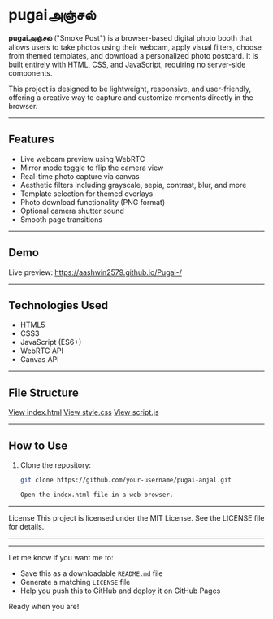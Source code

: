 # pugaiஅஞ்சல்

**pugaiஅஞ்சல்** ("Smoke Post") is a browser-based digital photo booth that allows users to take photos using their webcam, apply visual filters, choose from themed templates, and download a personalized photo postcard. It is built entirely with HTML, CSS, and JavaScript, requiring no server-side components.

This project is designed to be lightweight, responsive, and user-friendly, offering a creative way to capture and customize moments directly in the browser.

---

## Features

- Live webcam preview using WebRTC
- Mirror mode toggle to flip the camera view
- Real-time photo capture via canvas
- Aesthetic filters including grayscale, sepia, contrast, blur, and more
- Template selection for themed overlays
- Photo download functionality (PNG format)
- Optional camera shutter sound
- Smooth page transitions

---

## Demo

Live preview: https://aashwin2579.github.io/Pugai-/

---

## Technologies Used

- HTML5
- CSS3
- JavaScript (ES6+)
- WebRTC API
- Canvas API

---

## File Structure

[View index.html](./index.html)
[View style.css](./style.css)
[View script.js](./script.js)


---

## How to Use

1. Clone the repository:
   ```bash
   git clone https://github.com/your-username/pugai-anjal.git

   Open the index.html file in a web browser.
---
License
This project is licensed under the MIT License. See the LICENSE file for details.

---
---

Let me know if you want me to:

- Save this as a downloadable `README.md` file  
- Generate a matching `LICENSE` file  
- Help you push this to GitHub and deploy it on GitHub Pages

Ready when you are!

